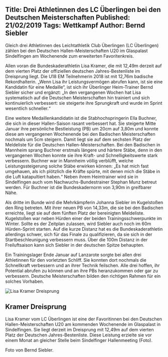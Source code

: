 Title: Drei Athletinnen des LC Überlingen bei den Deutschen Meisterschaften
Published: 21/02/2019
Tags: Wettkampf
Author: Bernd Siebler
---

Gleich drei Athletinnen des Leichtathletik Club Überlingen (LC Überlingen) zählen bei den Deutschen Hallen-Meisterschaften U20 im Glaspalast Sindelfingen am Wochenende zum erweiterten Favoritenkreis.

Allen voran die Bundeskaderathletin Lisa Kramer, die mit 12,49m derzeit auf dem vierten Platz der offiziellen deutschen Jahres-Bestenliste im Dreisprung liegt. Die U18 EM Teilnehmerin 2018 ist mit 12,76m badische Rekordhalterin. „Wenn Lisa ihr Leistungsvermögen abrufen kann, ist sie eine Kandidatin für eine Medaille“, ist sich ihr Überlinger Heim-Trainer Bernd Siebler sicher und ergänzt: „In den vergangenen Wochen hat Lisa systematisch auf die Deutschen Meisterschaften hin trainiert und sich kontinuierlich verbessert: sie steigerte ihre Sprungkraft und wurde im Sprint wesentlich schneller.“

Eine weitere Medaillenkandidatin ist die Stabhochspringerin Ella Buchner, die sich in dieser Hallen-Saison rasant verbessert hat. Sie steigerte Mitte Januar ihre persönliche Bestleistung (PB) um 20cm auf 3,80m und konnte diese am vergangenen Wochenende bei den Badischen Meisterschaften nochmals um 5cm steigern. Damit liegt sie auf dem sechsten Platz der Meldeliste für die Deutschen Hallen-Meisterschaften. Bei den Badischen in Mannheim sprang Buchner erstmals längere und härtere Stäbe, denn in den vergangenen Wochen konnte sie ihre Kraft- und Schnelligkeitswerte stark verbessern. Buchner war in Mannheim völlig verblüfft, welche Leistungssteigerung solche Stäbe erwirken können: „Es hat mich fast umgehauen, als ich plötzlich die Kräfte spürte, mit denen mich die Stäbe in die Luft katapultiert haben.“ Neben ihrem Heimtrainer wird sie in Sindelfingen auch vom Nachwuchs-Bundestrainer Stephan Munz betreut werden. Für Buchner ist die Bundeskadernorm von 3,90m in greifbarer Nähe.

Als dritte im Bunde wird die Mehrkämpferin Johanna Siebler im Kugelstoßen den Ring betreten. Mit ihrer neuen PB von 14,33m, die sie bei den Badischen erreichte, liegt sie auf dem fünften Platz der bereinigten Meldeliste. Kugelstoßen war neben Hürden einer der beiden Trainingsschwerpunkte im Winter. Sollte es der Zeitplan zulassen, wird Siebler auch noch im 60m Hürden-Sprint starten. Auf die kurze Distanz hat es die Bundeskaderathletin allerdings schwer, sich für das Finale zu qualifizieren, da sie sich in der Startbeschleunigung verbessern muss. Über die 100m Distanz in der Freiluftsaison kann sich Siebler in der deutschen Spitze behaupten.

Ein Trainingslager Ende Januar auf Lanzarote sorgte bei allen drei Athletinnen für den vorletzten Schliff. Sie konnten dort nochmals die Schnellkraft verbessern und an ihrer Technik feilschen. Alle drei hoffen, ihr Potential abrufen zu können und an ihre PBs heranzukommen oder gar zu verbessern. Deutsche Meisterschaften bilden den richtigen Rahmen für ein solches Vorhaben.

![Lisa Kramer Dreisprung](/blog/assets/2019/2019-02-21-kramer-dreisprung.jpg)

## Kramer Dreisprung

Lisa Kramer vom LC Überlingen ist eine der Favoritinnen bei den Deutschen Hallen-Meisterschaften U20 am kommenden Wochenende im Glaspalast in Sindelfingen. Sie liegt derzeit im Dreisprung mit 12,49m auf dem vierten Platz der Deutschen Jahres-Bestenliste. Diese Leistung erzielte sie vor einem Monat an gleicher Stelle beim Sindelfinger Hallenmeeting (Foto).

Foto von Bernd Siebler.